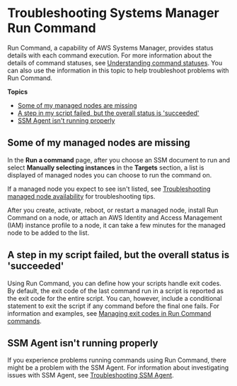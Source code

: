# Troubleshooting Systems Manager Run Command<a name="troubleshooting-remote-commands"></a>

Run Command, a capability of AWS Systems Manager, provides status details with each command execution\. For more information about the details of command statuses, see [Understanding command statuses](monitor-commands.md)\. You can also use the information in this topic to help troubleshoot problems with Run Command\.

**Topics**
+ [Some of my managed nodes are missing](#where-are-instances)
+ [A step in my script failed, but the overall status is 'succeeded'](#ts-exit-codes)
+ [SSM Agent isn't running properly](#ts-ssmagent-linux)

## Some of my managed nodes are missing<a name="where-are-instances"></a>

In the **Run a command** page, after you choose an SSM document to run and select **Manually selecting instances** in the **Targets** section, a list is displayed of managed nodes you can choose to run the command on\.

If a managed node you expect to see isn't listed, see [Troubleshooting managed node availability](troubleshooting-managed-instances.md) for troubleshooting tips\.

After you create, activate, reboot, or restart a managed node, install Run Command on a node, or attach an AWS Identity and Access Management \(IAM\) instance profile to a node, it can take a few minutes for the managed node to be added to the list\.

## A step in my script failed, but the overall status is 'succeeded'<a name="ts-exit-codes"></a>

Using Run Command, you can define how your scripts handle exit codes\. By default, the exit code of the last command run in a script is reported as the exit code for the entire script\. You can, however, include a conditional statement to exit the script if any command before the final one fails\. For information and examples, see [Managing exit codes in Run Command commands](command-exit-codes.md)\. 

## SSM Agent isn't running properly<a name="ts-ssmagent-linux"></a>

If you experience problems running commands using Run Command, there might be a problem with the SSM Agent\. For information about investigating issues with SSM Agent, see [Troubleshooting SSM Agent](troubleshooting-ssm-agent.md)\. 